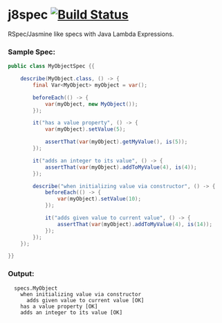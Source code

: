 j8spec [![Build Status](https://travis-ci.org/tprado/j8spec.svg?branch=master)](https://travis-ci.org/tprado/j8spec)
======

RSpec/Jasmine like specs with Java Lambda Expressions.


### Sample Spec:

```java
public class MyObjectSpec {{

    describe(MyObject.class, () -> {
        final Var<MyObject> myObject = var();

        beforeEach(() -> {
            var(myObject, new MyObject());
        });

        it("has a value property", () -> {
            var(myObject).setValue(5);

            assertThat(var(myObject).getMyValue(), is(5));
        });

        it("adds an integer to its value", () -> {
            assertThat(var(myObject).addToMyValue(4), is(4));
        });

        describe("when initializing value via constructor", () -> {
            beforeEach(() -> {
                var(myObject).setValue(10);
            });

            it("adds given value to current value", () -> {
                assertThat(var(myObject).addToMyValue(4), is(14));
            });
        });
    });

}}

```

### Output:

```
  specs.MyObject
    when initializing value via constructor
      adds given value to current value [OK]
    has a value property [OK]
    adds an integer to its value [OK]
```
